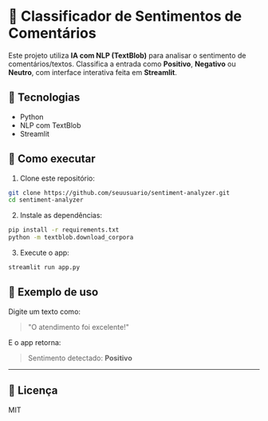 # 💬 Classificador de Sentimentos de Comentários

Este projeto utiliza **IA com NLP (TextBlob)** para analisar o sentimento de comentários/textos. Classifica a entrada como **Positivo**, **Negativo** ou **Neutro**, com interface interativa feita em **Streamlit**.

## 🔧 Tecnologias
- Python
- NLP com TextBlob
- Streamlit

## 🚀 Como executar

1. Clone este repositório:
```bash
git clone https://github.com/seuusuario/sentiment-analyzer.git
cd sentiment-analyzer
```

2. Instale as dependências:
```bash
pip install -r requirements.txt
python -m textblob.download_corpora
```

3. Execute o app:
```bash
streamlit run app.py
```

## 📌 Exemplo de uso

Digite um texto como:
> "O atendimento foi excelente!"

E o app retorna:
> Sentimento detectado: **Positivo**

---

## 📄 Licença
MIT
